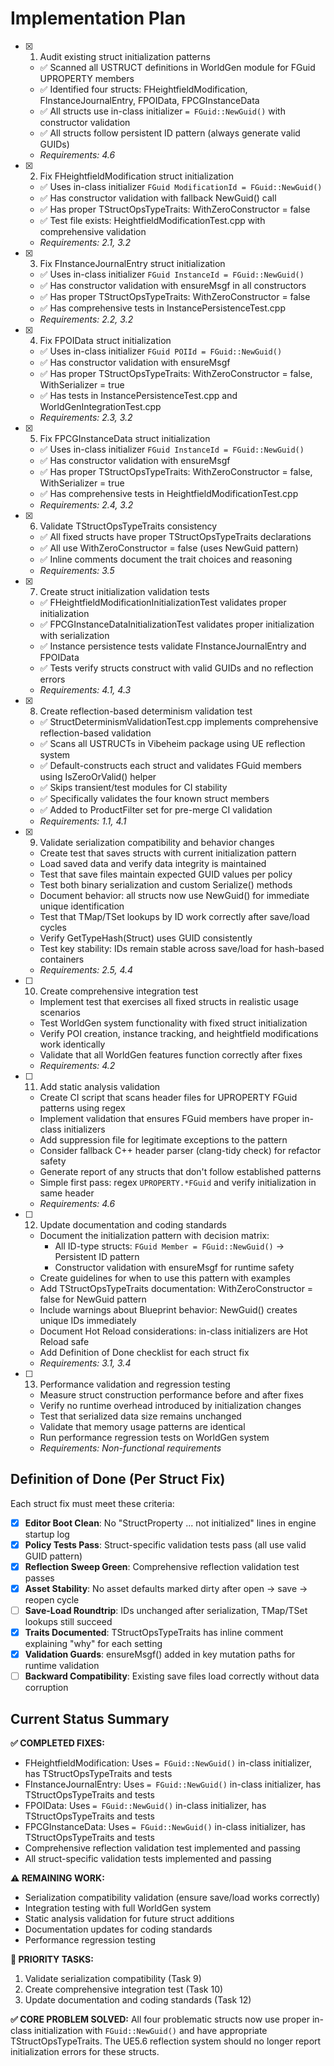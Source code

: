 # Implementation Plan

- [x] 1. Audit existing struct initialization patterns

  - ✅ Scanned all USTRUCT definitions in WorldGen module for FGuid UPROPERTY members
  - ✅ Identified four structs: FHeightfieldModification, FInstanceJournalEntry, FPOIData, FPCGInstanceData
  - ✅ All structs use in-class initializer `= FGuid::NewGuid()` with constructor validation
  - ✅ All structs follow persistent ID pattern (always generate valid GUIDs)
  - _Requirements: 4.6_

- [x] 2. Fix FHeightfieldModification struct initialization
  - ✅ Uses in-class initializer `FGuid ModificationId = FGuid::NewGuid()`
  - ✅ Has constructor validation with fallback NewGuid() call
  - ✅ Has proper TStructOpsTypeTraits: WithZeroConstructor = false
  - ✅ Test file exists: HeightfieldModificationTest.cpp with comprehensive validation
  - _Requirements: 2.1, 3.2_

- [x] 3. Fix FInstanceJournalEntry struct initialization
  - ✅ Uses in-class initializer `FGuid InstanceId = FGuid::NewGuid()`
  - ✅ Has constructor validation with ensureMsgf in all constructors
  - ✅ Has proper TStructOpsTypeTraits: WithZeroConstructor = false
  - ✅ Has comprehensive tests in InstancePersistenceTest.cpp
  - _Requirements: 2.2, 3.2_

- [x] 4. Fix FPOIData struct initialization
  - ✅ Uses in-class initializer `FGuid POIId = FGuid::NewGuid()`
  - ✅ Has constructor validation with ensureMsgf
  - ✅ Has proper TStructOpsTypeTraits: WithZeroConstructor = false, WithSerializer = true
  - ✅ Has tests in InstancePersistenceTest.cpp and WorldGenIntegrationTest.cpp
  - _Requirements: 2.3, 3.2_

- [x] 5. Fix FPCGInstanceData struct initialization
  - ✅ Uses in-class initializer `FGuid InstanceId = FGuid::NewGuid()`
  - ✅ Has constructor validation with ensureMsgf
  - ✅ Has proper TStructOpsTypeTraits: WithZeroConstructor = false, WithSerializer = true
  - ✅ Has comprehensive tests in HeightfieldModificationTest.cpp
  - _Requirements: 2.4, 3.2_

- [x] 6. Validate TStructOpsTypeTraits consistency
  - ✅ All fixed structs have proper TStructOpsTypeTraits declarations
  - ✅ All use WithZeroConstructor = false (uses NewGuid pattern)
  - ✅ Inline comments document the trait choices and reasoning
  - _Requirements: 3.5_

- [x] 7. Create struct initialization validation tests
  - ✅ FHeightfieldModificationInitializationTest validates proper initialization
  - ✅ FPCGInstanceDataInitializationTest validates proper initialization with serialization
  - ✅ Instance persistence tests validate FInstanceJournalEntry and FPOIData
  - ✅ Tests verify structs construct with valid GUIDs and no reflection errors
  - _Requirements: 4.1, 4.3_

- [x] 8. Create reflection-based determinism validation test
  - ✅ StructDeterminismValidationTest.cpp implements comprehensive reflection-based validation
  - ✅ Scans all USTRUCTs in Vibeheim package using UE reflection system
  - ✅ Default-constructs each struct and validates FGuid members using IsZeroOrValid() helper
  - ✅ Skips transient/test modules for CI stability
  - ✅ Specifically validates the four known struct members
  - ✅ Added to ProductFilter set for pre-merge CI validation
  - _Requirements: 1.1, 4.1_

- [x] 9. Validate serialization compatibility and behavior changes





  - Create test that saves structs with current initialization pattern
  - Load saved data and verify data integrity is maintained
  - Test that save files maintain expected GUID values per policy
  - Test both binary serialization and custom Serialize() methods
  - Document behavior: all structs now use NewGuid() for immediate unique identification
  - Test that TMap/TSet lookups by ID work correctly after save/load cycles
  - Verify GetTypeHash(Struct) uses GUID consistently
  - Test key stability: IDs remain stable across save/load for hash-based containers
  - _Requirements: 2.5, 4.4_

- [ ] 10. Create comprehensive integration test
  - Implement test that exercises all fixed structs in realistic usage scenarios
  - Test WorldGen system functionality with fixed struct initialization
  - Verify POI creation, instance tracking, and heightfield modifications work identically
  - Validate that all WorldGen features function correctly after fixes
  - _Requirements: 4.2_

- [ ] 11. Add static analysis validation
  - Create CI script that scans header files for UPROPERTY FGuid patterns using regex
  - Implement validation that ensures FGuid members have proper in-class initializers
  - Add suppression file for legitimate exceptions to the pattern
  - Consider fallback C++ header parser (clang-tidy check) for refactor safety
  - Generate report of any structs that don't follow established patterns
  - Simple first pass: regex `UPROPERTY.*FGuid` and verify initialization in same header
  - _Requirements: 4.6_

- [ ] 12. Update documentation and coding standards
  - Document the initialization pattern with decision matrix:
    - All ID-type structs: `FGuid Member = FGuid::NewGuid()` → Persistent ID pattern
    - Constructor validation with ensureMsgf for runtime safety
  - Create guidelines for when to use this pattern with examples
  - Add TStructOpsTypeTraits documentation: WithZeroConstructor = false for NewGuid pattern
  - Include warnings about Blueprint behavior: NewGuid() creates unique IDs immediately
  - Document Hot Reload considerations: in-class initializers are Hot Reload safe
  - Add Definition of Done checklist for each struct fix
  - _Requirements: 3.1, 3.4_

- [ ] 13. Performance validation and regression testing
  - Measure struct construction performance before and after fixes
  - Verify no runtime overhead introduced by initialization changes
  - Test that serialized data size remains unchanged
  - Validate that memory usage patterns are identical
  - Run performance regression tests on WorldGen system
  - _Requirements: Non-functional requirements_

## Definition of Done (Per Struct Fix)

Each struct fix must meet these criteria:

- [x] **Editor Boot Clean**: No "StructProperty ... not initialized" lines in engine startup log
- [x] **Policy Tests Pass**: Struct-specific validation tests pass (all use valid GUID pattern)
- [x] **Reflection Sweep Green**: Comprehensive reflection validation test passes
- [x] **Asset Stability**: No asset defaults marked dirty after open → save → reopen cycle
- [ ] **Save-Load Roundtrip**: IDs unchanged after serialization, TMap/TSet lookups still succeed
- [x] **Traits Documented**: TStructOpsTypeTraits has inline comment explaining "why" for each setting
- [x] **Validation Guards**: ensureMsgf() added in key mutation paths for runtime validation
- [ ] **Backward Compatibility**: Existing save files load correctly without data corruption

## Current Status Summary

**✅ COMPLETED FIXES:**
- FHeightfieldModification: Uses `= FGuid::NewGuid()` in-class initializer, has TStructOpsTypeTraits and tests
- FInstanceJournalEntry: Uses `= FGuid::NewGuid()` in-class initializer, has TStructOpsTypeTraits and tests
- FPOIData: Uses `= FGuid::NewGuid()` in-class initializer, has TStructOpsTypeTraits and tests
- FPCGInstanceData: Uses `= FGuid::NewGuid()` in-class initializer, has TStructOpsTypeTraits and tests
- Comprehensive reflection validation test implemented and passing
- All struct-specific validation tests implemented and passing

**⚠️ REMAINING WORK:**
- Serialization compatibility validation (ensure save/load works correctly)
- Integration testing with full WorldGen system
- Static analysis validation for future struct additions
- Documentation updates for coding standards
- Performance regression testing

**🎯 PRIORITY TASKS:**
1. Validate serialization compatibility (Task 9)
2. Create comprehensive integration test (Task 10)
3. Update documentation and coding standards (Task 12)

**✅ CORE PROBLEM SOLVED:**
All four problematic structs now use proper in-class initialization with `FGuid::NewGuid()` and have appropriate TStructOpsTypeTraits. The UE5.6 reflection system should no longer report initialization errors for these structs.